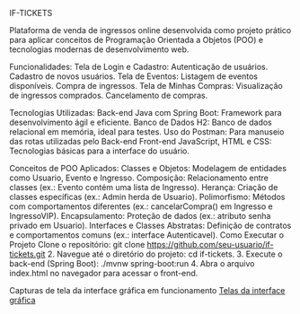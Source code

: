 IF-TICKETS

Plataforma de venda de ingressos online desenvolvida como projeto prático para aplicar conceitos de Programação Orientada a Objetos (POO) e tecnologias modernas de desenvolvimento web.

Funcionalidades:
Tela de Login e Cadastro:
Autenticação de usuários.
Cadastro de novos usuários.
Tela de Eventos:
Listagem de eventos disponíveis.
Compra de ingressos.
Tela de Minhas Compras:
Visualização de ingressos comprados.
Cancelamento de compras.

Tecnologias Utilizadas:
Back-end
Java com Spring Boot: Framework para desenvolvimento ágil e eficiente.
Banco de Dados H2: Banco de dados relacional em memória, ideal para testes.
Uso do Postman: Para manuseio das rotas utilizadas pelo Back-end
Front-end
JavaScript, HTML e CSS: Tecnologias básicas para a interface do usuário.


Conceitos de POO Aplicados:
Classes e Objetos: Modelagem de entidades como Usuario, Evento e Ingresso.
Composição: Relacionamento entre classes (ex.: Evento contém uma lista de Ingresso).
Herança: Criação de classes específicas (ex.: Admin herda de Usuario).
Polimorfismo: Métodos com comportamentos diferentes (ex.: cancelarCompra() em Ingresso e IngressoVIP).
Encapsulamento: Proteção de dados (ex.: atributo senha privado em Usuario).
Interfaces e Classes Abstratas: Definição de contratos e comportamentos comuns (ex.: interface Autenticavel).
Como Executar o Projeto
Clone o repositório:
git clone https://github.com/seu-usuario/if-tickets.git
      2.  Navegue até o diretório do projeto:
cd if-tickets.
      3.   Execute o back-end (Spring Boot):
./mvnw spring-boot:run
      4.     Abra o arquivo index.html no navegador para acessar o front-end.


Capturas de tela da interface gráfica em funcionamento
[Telas da interface gráfica](https://github.com/user-attachments/files/19187630/Interface.pdf)
